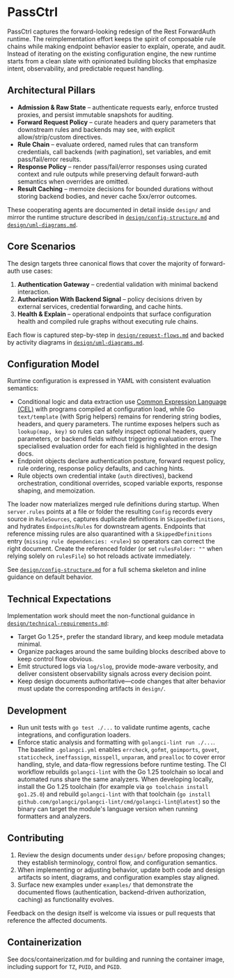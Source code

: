 # PassCtrl

PassCtrl captures the forward-looking redesign of the Rest ForwardAuth runtime. The reimplementation effort keeps the spirit of composable
rule chains while making endpoint behavior easier to explain, operate, and audit. Instead of iterating on the existing
configuration engine, the new runtime starts from a clean slate with opinionated building blocks that emphasize intent,
observability, and predictable request handling.

## Architectural Pillars
- **Admission & Raw State** – authenticate requests early, enforce trusted proxies, and persist immutable snapshots for auditing.
- **Forward Request Policy** – curate headers and query parameters that downstream rules and backends may see, with explicit
  allow/strip/custom directives.
- **Rule Chain** – evaluate ordered, named rules that can transform credentials, call backends (with pagination), set variables,
  and emit pass/fail/error results.
- **Response Policy** – render pass/fail/error responses using curated context and rule outputs while preserving default
  forward-auth semantics when overrides are omitted.
- **Result Caching** – memoize decisions for bounded durations without storing backend bodies, and never cache 5xx/error outcomes.

These cooperating agents are documented in detail inside `design/` and mirror the runtime structure described in
[`design/config-structure.md`](design/config-structure.md) and [`design/uml-diagrams.md`](design/uml-diagrams.md).

## Core Scenarios
The design targets three canonical flows that cover the majority of forward-auth use cases:
1. **Authentication Gateway** – credential validation with minimal backend interaction.
2. **Authorization With Backend Signal** – policy decisions driven by external services, credential forwarding, and cache hints.
3. **Health & Explain** – operational endpoints that surface configuration health and compiled rule graphs without executing rule chains.

Each flow is captured step-by-step in [`design/request-flows.md`](design/request-flows.md) and backed by activity diagrams in
[`design/uml-diagrams.md`](design/uml-diagrams.md).

## Configuration Model
Runtime configuration is expressed in YAML with consistent evaluation semantics:
- Conditional logic and data extraction use [Common Expression Language (CEL)](https://opensource.google/projects/cel) with
  programs compiled at configuration load, while Go `text/template` (with Sprig helpers) remains for rendering string bodies,
  headers, and query parameters. The runtime exposes helpers such as `lookup(map, key)` so rules can safely inspect optional
  headers, query parameters, or backend fields without triggering evaluation errors. The specialised evaluation order for each
  field is highlighted in the design docs.
- Endpoint objects declare authentication posture, forward request policy, rule ordering, response policy defaults, and caching hints.
- Rule objects own credential intake (`auth` directives), backend orchestration, conditional overrides, scoped variable exports,
  response shaping, and memoization.

The loader now materializes merged rule definitions during startup. When `server.rules` points at a file or folder the
resulting `Config` records every source in `RuleSources`, captures duplicate definitions in `SkippedDefinitions`, and hydrates
`Endpoints`/`Rules` for downstream agents. Endpoints that reference missing rules are also quarantined with a
`SkippedDefinitions` entry (`missing rule dependencies: <rule>`) so operators can correct the right document. Create the
referenced folder (or set `rulesFolder: ""` when relying solely on `rulesFile`) so hot reloads activate immediately.

See [`design/config-structure.md`](design/config-structure.md) for a full schema skeleton and inline guidance on default behavior.

## Technical Expectations
Implementation work should meet the non-functional guidance in [`design/technical-requirements.md`](design/technical-requirements.md):
- Target Go 1.25+, prefer the standard library, and keep module metadata minimal.
- Organize packages around the same building blocks described above to keep control flow obvious.
- Emit structured logs via `log/slog`, provide mode-aware verbosity, and deliver consistent observability signals across every
  decision point.
- Keep design documents authoritative—code changes that alter behavior must update the corresponding artifacts in `design/`.

## Development
- Run unit tests with `go test ./...` to validate runtime agents, cache integrations, and configuration loaders.
- Enforce static analysis and formatting with `golangci-lint run ./...`. The baseline `.golangci.yml` enables `errcheck`,
  `gofmt`, `goimports`, `govet`, `staticcheck`, `ineffassign`, `misspell`, `unparam`, and `prealloc` to cover error
  handling, style, and data-flow regressions before runtime testing. The CI workflow rebuilds `golangci-lint` with
  the Go 1.25 toolchain so local and automated runs share the same analyzers. When developing locally, install the Go 1.25
  toolchain (for example via `go toolchain install go1.25.0`) and rebuild `golangci-lint` with that toolchain (`go install
  github.com/golangci/golangci-lint/cmd/golangci-lint@latest`) so the binary can target the module's language version when
  running formatters and analyzers.

## Contributing
1. Review the design documents under `design/` before proposing changes; they establish terminology, control flow, and
   configuration semantics.
2. When implementing or adjusting behavior, update both code and design artifacts so intent, diagrams, and configuration examples
   stay aligned.
3. Surface new examples under `examples/` that demonstrate the documented flows (authentication, backend-driven authorization,
   caching) as functionality evolves.

Feedback on the design itself is welcome via issues or pull requests that reference the affected documents.

## Containerization
See docs/containerization.md for building and running the container image, including support for `TZ`, `PUID`, and `PGID`.
